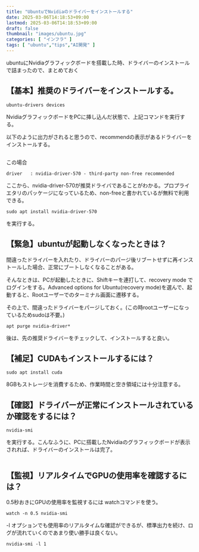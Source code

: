 ```yaml
---
title: "UbuntuでNvidiaのドライバーをインストールする"
date: 2025-03-06T14:18:53+09:00
lastmod: 2025-03-06T14:18:53+09:00
draft: false
thumbnail: "images/ubuntu.jpg"
categories: [ "インフラ" ]
tags: [ "ubuntu","tips","AI開発" ]
---
```



ubuntuにNvidiaグラフィックボードを搭載した時、ドライバーのインストールで詰まったので、まとめておく

## 【基本】推奨のドライバーをインストールする。

```
ubuntu-drivers devices 
```

NvidiaグラフィックボードをPCに挿し込んだ状態で、上記コマンドを実行する。

以下のように出力がされると思うので、recommendの表示があるドライバーをインストールする。

<div class="img-center"><img src="/images/Screenshot from 2025-03-06 14-20-42.png" alt=""></div>

この場合
```
driver   : nvidia-driver-570 - third-party non-free recommended
```

ここから、nvidia-driver-570が推奨ドライバであることがわかる。プロプライエタリのパッケージになっているため、non-freeと書かれているが無料で利用できる。

```
sudo apt install nvidia-driver-570
```
を実行する。


## 【緊急】ubuntuが起動しなくなったときは？

間違ったドライバーを入れたり、ドライバーのパージ後リブートせずに再インストールした場合、正常にブートしなくなることがある。

そんなときは、PCが起動したときに、Shiftキーを連打して、recovery mode でログインをする。Advanced options for Ubuntu(recovery mode)を選んで、起動すると、Rootユーザーでのターミナル画面に遷移する。

その上で、間違ったドライバーをパージしておく。(この時rootユーザーになっているためsudoは不要。)

```
apt purge nvidia-driver*
```

後は、先の推奨ドライバーをチェックして、インストールすると良い。


## 【補足】CUDAもインストールするには？

```
sudo apt install cuda
```

8GBもストレージを消費するため、作業時間と空き領域には十分注意する。


## 【確認】ドライバーが正常にインストールされているか確認をするには？

```
nvidia-smi
```

を実行する。こんなふうに、PCに搭載したNvidiaのグラフィックボードが表示されれば、ドライバーのインストールは完了。

<div class="img-center"><img src="/images/Screenshot from 2025-03-06 14-28-14.png" alt=""></div>


## 【監視】リアルタイムでGPUの使用率を確認するには？

0.5秒おきにGPUの使用率を監視するには watchコマンドを使う。

```
watch -n 0.5 nvidia-smi
```

-l オプションでも使用率のリアルタイムな確認ができるが、標準出力を続け、ログが流れていくのであまり使い勝手は良くない。

```
nvidia-smi -l 1
```



